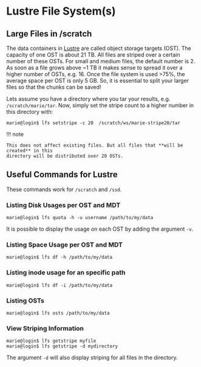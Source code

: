 # Lustre File System(s)

## Large Files in /scratch

The data containers in [Lustre](https://www.lustre.org) are called object storage targets (OST). The
capacity of one OST is about 21 TB. All files are striped over a certain number of these OSTs. For
small and medium files, the default number is 2. As soon as a file grows above ~1 TB it makes sense
to spread it over a higher number of OSTs, e.g. 16. Once the file system is used >75%, the average
space per OST is only 5 GB. So, it is essential to split your larger files so that the chunks can be
saved!

Lets assume you have a directory where you tar your results, e.g. `/scratch/marie/tar`. Now, simply
set the stripe count to a higher number in this directory with:

```console
marie@login$ lfs setstripe -c 20  /scratch/ws/marie-stripe20/tar
```

!!! note

    This does not affect existing files. But all files that **will be created** in this
    directory will be distributed over 20 OSTs.

## Useful Commands for Lustre

These commands work for `/scratch` and `/ssd`.

### Listing Disk Usages per OST and MDT

```console
marie@login$ lfs quota -h -u username /path/to/my/data
```

It is possible to display the usage on each OST by adding the argument `-v`.

### Listing Space Usage per OST and MDT

```console
marie@login$ lfs df -h /path/to/my/data
```

### Listing inode usage for an specific path

```console
marie@login$ lfs df -i /path/to/my/data
```

### Listing OSTs

```console
marie@login$ lfs osts /path/to/my/data
```

### View Striping Information

```console
marie@login$ lfs getstripe myfile
marie@login$ lfs getstripe -d mydirectory
```

The argument `-d` will also display striping for all files in the directory.
